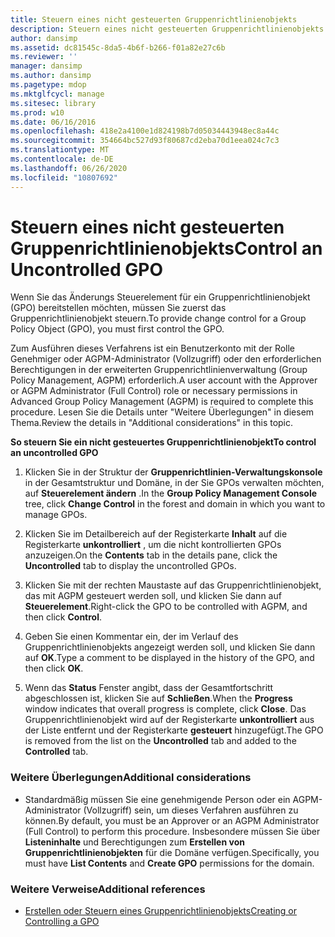 ```yaml
---
title: Steuern eines nicht gesteuerten Gruppenrichtlinienobjekts
description: Steuern eines nicht gesteuerten Gruppenrichtlinienobjekts
author: dansimp
ms.assetid: dc81545c-8da5-4b6f-b266-f01a82e27c6b
ms.reviewer: ''
manager: dansimp
ms.author: dansimp
ms.pagetype: mdop
ms.mktglfcycl: manage
ms.sitesec: library
ms.prod: w10
ms.date: 06/16/2016
ms.openlocfilehash: 418e2a4100e1d824198b7d05034443948ec8a44c
ms.sourcegitcommit: 354664bc527d93f80687cd2eba70d1eea024c7c3
ms.translationtype: MT
ms.contentlocale: de-DE
ms.lasthandoff: 06/26/2020
ms.locfileid: "10807692"
---
```

# <span data-ttu-id="3d360-103">Steuern eines nicht gesteuerten Gruppenrichtlinienobjekts</span><span class="sxs-lookup"><span data-stu-id="3d360-103">Control an Uncontrolled GPO</span></span>


<span data-ttu-id="3d360-104">Wenn Sie das Änderungs Steuerelement für ein Gruppenrichtlinienobjekt (GPO) bereitstellen möchten, müssen Sie zuerst das Gruppenrichtlinienobjekt steuern.</span><span class="sxs-lookup"><span data-stu-id="3d360-104">To provide change control for a Group Policy Object (GPO), you must first control the GPO.</span></span>

<span data-ttu-id="3d360-105">Zum Ausführen dieses Verfahrens ist ein Benutzerkonto mit der Rolle Genehmiger oder AGPM-Administrator (Vollzugriff) oder den erforderlichen Berechtigungen in der erweiterten Gruppenrichtlinienverwaltung (Group Policy Management, AGPM) erforderlich.</span><span class="sxs-lookup"><span data-stu-id="3d360-105">A user account with the Approver or AGPM Administrator (Full Control) role or necessary permissions in Advanced Group Policy Management (AGPM) is required to complete this procedure.</span></span> <span data-ttu-id="3d360-106">Lesen Sie die Details unter "Weitere Überlegungen" in diesem Thema.</span><span class="sxs-lookup"><span data-stu-id="3d360-106">Review the details in "Additional considerations" in this topic.</span></span>

**<span data-ttu-id="3d360-107">So steuern Sie ein nicht gesteuertes Gruppenrichtlinienobjekt</span><span class="sxs-lookup"><span data-stu-id="3d360-107">To control an uncontrolled GPO</span></span>**

1.  <span data-ttu-id="3d360-108">Klicken Sie in der Struktur der **Gruppenrichtlinien-Verwaltungskonsole** in der Gesamtstruktur und Domäne, in der Sie GPOs verwalten möchten, auf **Steuerelement ändern** .</span><span class="sxs-lookup"><span data-stu-id="3d360-108">In the **Group Policy Management Console** tree, click **Change Control** in the forest and domain in which you want to manage GPOs.</span></span>

2.  <span data-ttu-id="3d360-109">Klicken Sie im Detailbereich auf der Registerkarte **Inhalt** auf die Registerkarte **unkontrolliert** , um die nicht kontrollierten GPOs anzuzeigen.</span><span class="sxs-lookup"><span data-stu-id="3d360-109">On the **Contents** tab in the details pane, click the **Uncontrolled** tab to display the uncontrolled GPOs.</span></span>

3.  <span data-ttu-id="3d360-110">Klicken Sie mit der rechten Maustaste auf das Gruppenrichtlinienobjekt, das mit AGPM gesteuert werden soll, und klicken Sie dann auf **Steuerelement**.</span><span class="sxs-lookup"><span data-stu-id="3d360-110">Right-click the GPO to be controlled with AGPM, and then click **Control**.</span></span>

4.  <span data-ttu-id="3d360-111">Geben Sie einen Kommentar ein, der im Verlauf des Gruppenrichtlinienobjekts angezeigt werden soll, und klicken Sie dann auf **OK**.</span><span class="sxs-lookup"><span data-stu-id="3d360-111">Type a comment to be displayed in the history of the GPO, and then click **OK**.</span></span>

5.  <span data-ttu-id="3d360-112">Wenn das **Status** Fenster angibt, dass der Gesamtfortschritt abgeschlossen ist, klicken Sie auf **Schließen**.</span><span class="sxs-lookup"><span data-stu-id="3d360-112">When the **Progress** window indicates that overall progress is complete, click **Close**.</span></span> <span data-ttu-id="3d360-113">Das Gruppenrichtlinienobjekt wird auf der Registerkarte **unkontrolliert** aus der Liste entfernt und der Registerkarte **gesteuert** hinzugefügt.</span><span class="sxs-lookup"><span data-stu-id="3d360-113">The GPO is removed from the list on the **Uncontrolled** tab and added to the **Controlled** tab.</span></span>

### <span data-ttu-id="3d360-114">Weitere Überlegungen</span><span class="sxs-lookup"><span data-stu-id="3d360-114">Additional considerations</span></span>

-   <span data-ttu-id="3d360-115">Standardmäßig müssen Sie eine genehmigende Person oder ein AGPM-Administrator (Vollzugriff) sein, um dieses Verfahren ausführen zu können.</span><span class="sxs-lookup"><span data-stu-id="3d360-115">By default, you must be an Approver or an AGPM Administrator (Full Control) to perform this procedure.</span></span> <span data-ttu-id="3d360-116">Insbesondere müssen Sie über **Listeninhalte** und Berechtigungen zum **Erstellen von Gruppenrichtlinienobjekten** für die Domäne verfügen.</span><span class="sxs-lookup"><span data-stu-id="3d360-116">Specifically, you must have **List Contents** and **Create GPO** permissions for the domain.</span></span>

### <span data-ttu-id="3d360-117">Weitere Verweise</span><span class="sxs-lookup"><span data-stu-id="3d360-117">Additional references</span></span>

-   [<span data-ttu-id="3d360-118">Erstellen oder Steuern eines Gruppenrichtlinienobjekts</span><span class="sxs-lookup"><span data-stu-id="3d360-118">Creating or Controlling a GPO</span></span>](creating-or-controlling-a-gpo-agpm40-app.md)

 

 





